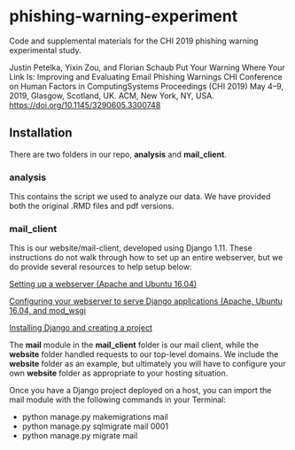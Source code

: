 # phishing-warning-experiment
Code and supplemental materials for the CHI 2019 phishing warning experimental study.

Justin Petelka, Yixin Zou, and Florian Schaub
Put Your Warning Where Your Link Is: Improving and Evaluating Email Phishing Warnings
CHI Conference on Human Factors in ComputingSystems Proceedings (CHI 2019)
May 4–9, 2019, Glasgow, Scotland, UK. ACM, New York, NY, USA. 
https://doi.org/10.1145/3290605.3300748

## Installation
There are two folders in our repo, **analysis** and **mail_client**. 

### analysis
This contains the script we used to analyze our data. We have provided both the original .RMD files and pdf versions.

### mail_client
This is our website/mail-client, developed using Django 1.11. These instructions do not walk through how to set up an entire webserver, but we do provide several resources to help setup below:

[Setting up a webserver (Apache and Ubuntu 16.04)](https://www.digitalocean.com/community/tutorials/how-to-set-up-apache-virtual-hosts-on-ubuntu-16-04)

[Configuring your webserver to serve Django applications (Apache, Ubuntu 16.04, and mod_wsgi](https://www.digitalocean.com/community/tutorials/how-to-serve-django-applications-with-apache-and-mod_wsgi-on-ubuntu-16-04)


[Installing Django and creating a project](https://docs.djangoproject.com/en/1.11/intro/tutorial01/)

 The **mail** module in the **mail_client** folder is our mail client, while the **website** folder handled requests to our top-level domains. We include the **website** folder as an example, but ultimately you will have to configure your own **website** folder as appropriate to your hosting situation.
 
Once you have a Django project deployed on a host, you can import the mail module with the following commands in your Terminal:
- python manage.py makemigrations mail
- python manage.py sqlmigrate mail 0001
- python manage.py migrate mail
